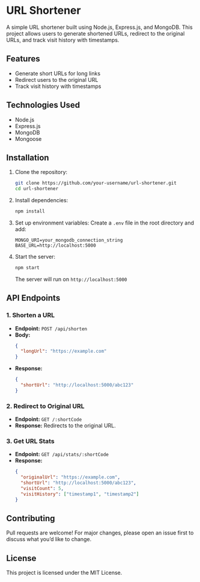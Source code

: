 # URL Shortener

A simple URL shortener built using Node.js, Express.js, and MongoDB. This project allows users to generate shortened URLs, redirect to the original URLs, and track visit history with timestamps.

## Features
- Generate short URLs for long links
- Redirect users to the original URL
- Track visit history with timestamps

## Technologies Used
- Node.js
- Express.js
- MongoDB
- Mongoose

## Installation

1. Clone the repository:
   ```bash
   git clone https://github.com/your-username/url-shortener.git
   cd url-shortener
   ```

2. Install dependencies:
   ```bash
   npm install
   ```

3. Set up environment variables:
   Create a `.env` file in the root directory and add:
   ```
   MONGO_URI=your_mongodb_connection_string
   BASE_URL=http://localhost:5000
   ```

4. Start the server:
   ```bash
   npm start
   ```
   The server will run on `http://localhost:5000`

## API Endpoints

### 1. Shorten a URL
- **Endpoint:** `POST /api/shorten`
- **Body:**
  ```json
  {
    "longUrl": "https://example.com"
  }
  ```
- **Response:**
  ```json
  {
    "shortUrl": "http://localhost:5000/abc123"
  }
  ```

### 2. Redirect to Original URL
- **Endpoint:** `GET /:shortCode`
- **Response:** Redirects to the original URL.

### 3. Get URL Stats
- **Endpoint:** `GET /api/stats/:shortCode`
- **Response:**
  ```json
  {
    "originalUrl": "https://example.com",
    "shortUrl": "http://localhost:5000/abc123",
    "visitCount": 5,
    "visitHistory": ["timestamp1", "timestamp2"]
  }
  ```

## Contributing
Pull requests are welcome! For major changes, please open an issue first to discuss what you’d like to change.

## License
This project is licensed under the MIT License.
